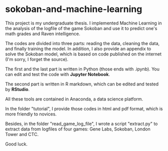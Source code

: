 # sokoban-and-machine-learning

This project is my undergraduate thesis. I implemented Machine Learning in the analysis of the logfile of the game Sokoban and use it
to predict one's math grades and Raven intelligence.

The codes are divided into three parts: reading the data, cleaning the data, and finally training the model. In addition, I also provide 
an appendix to solve the Sokoban model, which is based on code published on the internet (I'm sorry, I forget the source).

The first and the last part is written in Python (those ends with .ipynb). You can edit and test the code with **Jupyter Notebook**.

The second part is written in R markdown, which can be edited and tested by **RStudio**.

All these tools are contained in Anaconda, a data science platform.

In the folder "tutorial", I provide those codes in html and pdf format, which is more friendly to novices.

Besides, in the folder "read_game_log_file", I wrote a script "extract.py" to extract data from logfiles of four games: Gene Labs, Sokoban, London Tower and CTC.

Good luck.

